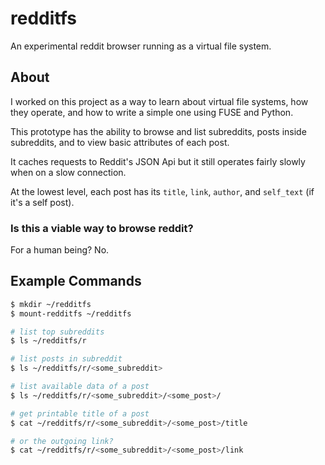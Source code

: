 # redditfs

An experimental reddit browser running as a virtual file system.

## About

I worked on this project as a way to learn about virtual file systems, how they operate, and how to write a simple
one using FUSE and Python.

This prototype has the ability to browse and list subreddits, posts inside subreddits, and to view basic attributes of
each post.

It caches requests to Reddit's JSON Api but it still operates fairly slowly when on a slow connection.

At the lowest level, each post has its `title`, `link`, `author`, and `self_text` (if it's a self post).

### Is this a viable way to browse reddit?
For a human being? No.

## Example Commands
```bash
$ mkdir ~/redditfs
$ mount-redditfs ~/redditfs

# list top subreddits
$ ls ~/redditfs/r

# list posts in subreddit
$ ls ~/redditfs/r/<some_subreddit>

# list available data of a post
$ ls ~/redditfs/r/<some_subreddit>/<some_post>/

# get printable title of a post
$ cat ~/redditfs/r/<some_subreddit>/<some_post>/title

# or the outgoing link?
$ cat ~/redditfs/r/<some_subreddit>/<some_post>/link
```